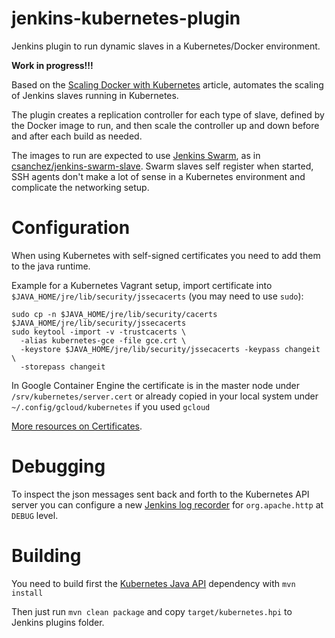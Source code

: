 jenkins-kubernetes-plugin
=========================

Jenkins plugin to run dynamic slaves in a Kubernetes/Docker environment.

**Work in progress!!!**

Based on the [Scaling Docker with Kubernetes](http://www.infoq.com/articles/scaling-docker-with-kubernetes) article,
automates the scaling of Jenkins slaves running in Kubernetes.

The plugin creates a replication controller for each type of slave,
defined by the Docker image to run, and then scale the controller
up and down before and after each build as needed.

The images to run are expected to use [Jenkins Swarm](https://wiki.jenkins-ci.org/display/JENKINS/Swarm+Plugin), as in
[csanchez/jenkins-swarm-slave](https://registry.hub.docker.com/u/csanchez/jenkins-swarm-slave/).
Swarm slaves self register when started,
SSH agents don't make a lot of sense in a Kubernetes environment and complicate
the networking setup.


# Configuration

When using Kubernetes with self-signed certificates you need to add them to the java runtime.

Example for a Kubernetes Vagrant setup, import certificate into `$JAVA_HOME/jre/lib/security/jssecacerts`
(you may need to use `sudo`):

    sudo cp -n $JAVA_HOME/jre/lib/security/cacerts $JAVA_HOME/jre/lib/security/jssecacerts
    sudo keytool -import -v -trustcacerts \
      -alias kubernetes-gce -file gce.crt \
      -keystore $JAVA_HOME/jre/lib/security/jssecacerts -keypass changeit \
      -storepass changeit

In Google Container Engine the certificate is in the master node under `/srv/kubernetes/server.cert`
or already copied in your local system under `~/.config/gcloud/kubernetes` if you used `gcloud`

[More resources on Certificates](http://erikzaadi.com/2011/09/09/connecting-jenkins-to-self-signed-certificated-servers/).

# Debugging

To inspect the json messages sent back and forth to the Kubernetes API server you can configure
a new [Jenkins log recorder](https://wiki.jenkins-ci.org/display/JENKINS/Logging) for `org.apache.http`
at `DEBUG` level.


# Building

You need to build first the [Kubernetes Java API](https://github.com/carlossg/KubernetesAPIJavaClient) dependency with `mvn install`

Then just run `mvn clean package` and copy `target/kubernetes.hpi` to Jenkins plugins folder.
